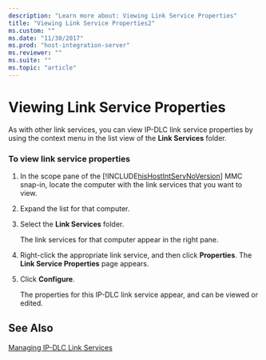 ```yaml
---
description: "Learn more about: Viewing Link Service Properties"
title: "Viewing Link Service Properties2"
ms.custom: ""
ms.date: "11/30/2017"
ms.prod: "host-integration-server"
ms.reviewer: ""
ms.suite: ""
ms.topic: "article"
---
```

# Viewing Link Service Properties
As with other link services, you can view IP-DLC link service properties by using the context menu in the list view of the **Link Services** folder.  
  
### To view link service properties  
  
1. In the scope pane of the [!INCLUDE[hisHostIntServNoVersion](../includes/hishostintservnoversion-md.md)] MMC snap-in, locate the computer with the link services that you want to view.  
  
2. Expand the list for that computer.  
  
3. Select the **Link Services** folder.  
  
    The link services for that computer appear in the right pane.  
  
4. Right-click the appropriate link service, and then click **Properties**. The **Link Service Properties** page appears.  
  
5. Click **Configure**.  
  
    The properties for this IP-DLC link service appear, and can be viewed or edited.  
  
## See Also  
 [Managing IP-DLC Link Services](../core/managing-ip-dlc-link-services2.md)

